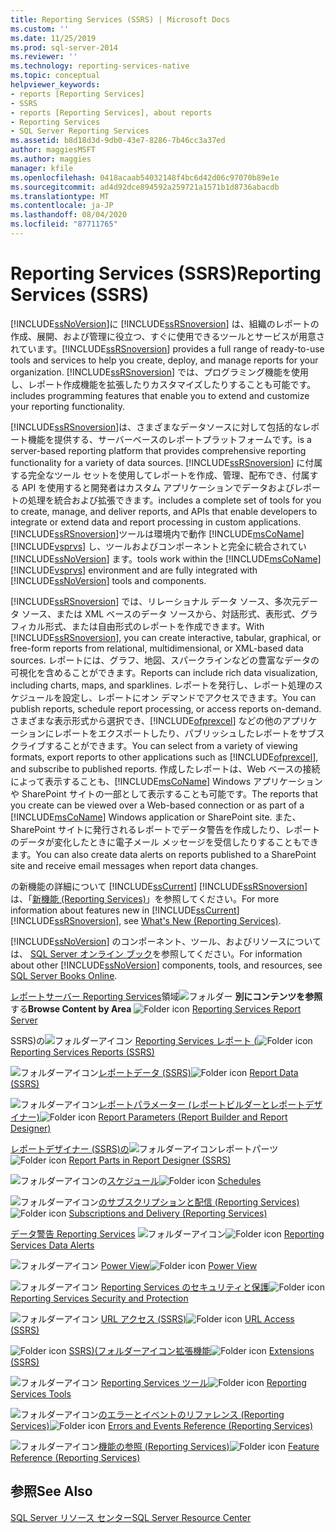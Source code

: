 ```yaml
---
title: Reporting Services (SSRS) | Microsoft Docs
ms.custom: ''
ms.date: 11/25/2019
ms.prod: sql-server-2014
ms.reviewer: ''
ms.technology: reporting-services-native
ms.topic: conceptual
helpviewer_keywords:
- reports [Reporting Services]
- SSRS
- reports [Reporting Services], about reports
- Reporting Services
- SQL Server Reporting Services
ms.assetid: b8d18d3d-9db0-43e7-8286-7b46cc3a37ed
author: maggiesMSFT
ms.author: maggies
manager: kfile
ms.openlocfilehash: 0418acaab54032148f4bc6d42d06c97070b89e1e
ms.sourcegitcommit: ad4d92dce894592a259721a1571b1d8736abacdb
ms.translationtype: MT
ms.contentlocale: ja-JP
ms.lasthandoff: 08/04/2020
ms.locfileid: "87711765"
---
```

# <a name="reporting-services-ssrs"></a><span data-ttu-id="734bb-102">Reporting Services (SSRS)</span><span class="sxs-lookup"><span data-stu-id="734bb-102">Reporting Services (SSRS)</span></span>
  [!INCLUDE[ssNoVersion](../includes/ssnoversion-md.md)]<span data-ttu-id="734bb-103">に [!INCLUDE[ssRSnoversion](../includes/ssrsnoversion-md.md)] は、組織のレポートの作成、展開、および管理に役立つ、すぐに使用できるツールとサービスが用意されています。</span><span class="sxs-lookup"><span data-stu-id="734bb-103">[!INCLUDE[ssRSnoversion](../includes/ssrsnoversion-md.md)] provides a full range of ready-to-use tools and services to help you create, deploy, and manage reports for your organization.</span></span> [!INCLUDE[ssRSnoversion](../includes/ssrsnoversion-md.md)] <span data-ttu-id="734bb-104">では、プログラミング機能を使用し、レポート作成機能を拡張したりカスタマイズしたりすることも可能です。</span><span class="sxs-lookup"><span data-stu-id="734bb-104">includes programming features that enable you to extend and customize your reporting functionality.</span></span>

 [!INCLUDE[ssRSnoversion](../includes/ssrsnoversion-md.md)]<span data-ttu-id="734bb-105">は、さまざまなデータソースに対して包括的なレポート機能を提供する、サーバーベースのレポートプラットフォームです。</span><span class="sxs-lookup"><span data-stu-id="734bb-105">is a server-based reporting platform that provides comprehensive reporting functionality for a variety of data sources.</span></span> [!INCLUDE[ssRSnoversion](../includes/ssrsnoversion-md.md)] <span data-ttu-id="734bb-106">に付属する完全なツール セットを使用してレポートを作成、管理、配布でき、付属する API を使用すると開発者はカスタム アプリケーションでデータおよびレポートの処理を統合および拡張できます。</span><span class="sxs-lookup"><span data-stu-id="734bb-106">includes a complete set of tools for you to create, manage, and deliver reports, and APIs that enable developers to integrate or extend data and report processing in custom applications.</span></span> [!INCLUDE[ssRSnoversion](../includes/ssrsnoversion-md.md)]<span data-ttu-id="734bb-107">ツールは環境内で動作 [!INCLUDE[msCoName](../includes/msconame-md.md)] [!INCLUDE[vsprvs](../includes/vsprvs-md.md)] し、ツールおよびコンポーネントと完全に統合されてい [!INCLUDE[ssNoVersion](../includes/ssnoversion-md.md)] ます。</span><span class="sxs-lookup"><span data-stu-id="734bb-107">tools work within the [!INCLUDE[msCoName](../includes/msconame-md.md)] [!INCLUDE[vsprvs](../includes/vsprvs-md.md)] environment and are fully integrated with [!INCLUDE[ssNoVersion](../includes/ssnoversion-md.md)] tools and components.</span></span>

 <span data-ttu-id="734bb-108">[!INCLUDE[ssRSnoversion](../includes/ssrsnoversion-md.md)] では、リレーショナル データ ソース、多次元データ ソース、または XML ベースのデータ ソースから、対話形式、表形式、グラフィカル形式、または自由形式のレポートを作成できます。</span><span class="sxs-lookup"><span data-stu-id="734bb-108">With [!INCLUDE[ssRSnoversion](../includes/ssrsnoversion-md.md)], you can create interactive, tabular, graphical, or free-form reports from relational, multidimensional, or XML-based data sources.</span></span> <span data-ttu-id="734bb-109">レポートには、グラフ、地図、スパークラインなどの豊富なデータの可視化を含めることができます。</span><span class="sxs-lookup"><span data-stu-id="734bb-109">Reports can include rich data visualization, including charts, maps, and sparklines.</span></span> <span data-ttu-id="734bb-110">レポートを発行し、レポート処理のスケジュールを設定し、レポートにオン デマンドでアクセスできます。</span><span class="sxs-lookup"><span data-stu-id="734bb-110">You can publish reports, schedule report processing, or access reports on-demand.</span></span> <span data-ttu-id="734bb-111">さまざまな表示形式から選択でき、[!INCLUDE[ofprexcel](../includes/ofprexcel-md.md)] などの他のアプリケーションにレポートをエクスポートしたり、パブリッシュしたレポートをサブスクライブすることができます。</span><span class="sxs-lookup"><span data-stu-id="734bb-111">You can select from a variety of viewing formats, export reports to other applications such as [!INCLUDE[ofprexcel](../includes/ofprexcel-md.md)], and subscribe to published reports.</span></span> <span data-ttu-id="734bb-112">作成したレポートは、Web ベースの接続によって表示することも、[!INCLUDE[msCoName](../includes/msconame-md.md)] Windows アプリケーションや SharePoint サイトの一部として表示することも可能です。</span><span class="sxs-lookup"><span data-stu-id="734bb-112">The reports that you create can be viewed over a Web-based connection or as part of a [!INCLUDE[msCoName](../includes/msconame-md.md)] Windows application or SharePoint site.</span></span> <span data-ttu-id="734bb-113">また、SharePoint サイトに発行されるレポートでデータ警告を作成したり、レポートのデータが変化したときに電子メール メッセージを受信したりすることもできます。</span><span class="sxs-lookup"><span data-stu-id="734bb-113">You can also create data alerts on reports published to a SharePoint site and receive email messages when report data changes.</span></span>

 <span data-ttu-id="734bb-114">の新機能の詳細について [!INCLUDE[ssCurrent](../includes/sscurrent-md.md)] [!INCLUDE[ssRSnoversion](../includes/ssrsnoversion-md.md)] は、「[新機能 &#40;Reporting Services&#41;](../../2014/reporting-services/what-s-new-reporting-services.md)」を参照してください。</span><span class="sxs-lookup"><span data-stu-id="734bb-114">For more information about features new in [!INCLUDE[ssCurrent](../includes/sscurrent-md.md)] [!INCLUDE[ssRSnoversion](../includes/ssrsnoversion-md.md)], see [What's New &#40;Reporting Services&#41;](../../2014/reporting-services/what-s-new-reporting-services.md).</span></span>

 <span data-ttu-id="734bb-115">[!INCLUDE[ssNoVersion](../includes/ssnoversion-md.md)] のコンポーネント、ツール、およびリソースについては、 [SQL Server オンライン ブック](../index.yml)を参照してください。</span><span class="sxs-lookup"><span data-stu-id="734bb-115">For information about other [!INCLUDE[ssNoVersion](../includes/ssnoversion-md.md)] components, tools, and resources, see [SQL Server Books Online](../index.yml).</span></span>

 <span data-ttu-id="734bb-116">[レポートサーバー Reporting Services](../../2014/reporting-services/reporting-services-report-server.md)領域![フォルダー](media/hlp-16folder.gif "フォルダー アイコン") **別にコンテンツを参照**する</span><span class="sxs-lookup"><span data-stu-id="734bb-116">**Browse Content by Area** ![Folder icon](media/hlp-16folder.gif "Folder icon") [Reporting Services Report Server](../../2014/reporting-services/reporting-services-report-server.md)</span></span>

 <span data-ttu-id="734bb-117">SSRS&#41;の![フォルダーアイコン](media/hlp-16folder.gif "フォルダー アイコン") [Reporting Services レポート &#40;](reports/reporting-services-reports-ssrs.md)</span><span class="sxs-lookup"><span data-stu-id="734bb-117">![Folder icon](media/hlp-16folder.gif "Folder icon") [Reporting Services Reports &#40;SSRS&#41;](reports/reporting-services-reports-ssrs.md)</span></span>

 <span data-ttu-id="734bb-118">![フォルダーアイコン](media/hlp-16folder.gif "フォルダー アイコン")[レポートデータ &#40;SSRS&#41;](report-data/report-data-ssrs.md)</span><span class="sxs-lookup"><span data-stu-id="734bb-118">![Folder icon](media/hlp-16folder.gif "Folder icon") [Report Data &#40;SSRS&#41;](report-data/report-data-ssrs.md)</span></span>

 <span data-ttu-id="734bb-119">![フォルダーアイコン](media/hlp-16folder.gif "フォルダー アイコン")[レポートパラメーター &#40;レポートビルダーとレポートデザイナー&#41;](report-design/report-parameters-report-builder-and-report-designer.md)</span><span class="sxs-lookup"><span data-stu-id="734bb-119">![Folder icon](media/hlp-16folder.gif "Folder icon") [Report Parameters &#40;Report Builder and Report Designer&#41;](report-design/report-parameters-report-builder-and-report-designer.md)</span></span>

 <span data-ttu-id="734bb-120">[レポートデザイナー &#40;SSRS&#41;の](report-design/report-parts-in-report-designer-ssrs.md)![フォルダーアイコン](media/hlp-16folder.gif "フォルダー アイコン")レポートパーツ</span><span class="sxs-lookup"><span data-stu-id="734bb-120">![Folder icon](media/hlp-16folder.gif "Folder icon") [Report Parts in Report Designer &#40;SSRS&#41;](report-design/report-parts-in-report-designer-ssrs.md)</span></span>

 <span data-ttu-id="734bb-121">![フォルダーアイコン](media/hlp-16folder.gif "フォルダー アイコン")の[スケジュール](subscriptions/schedules.md)</span><span class="sxs-lookup"><span data-stu-id="734bb-121">![Folder icon](media/hlp-16folder.gif "Folder icon") [Schedules](subscriptions/schedules.md)</span></span>

 <span data-ttu-id="734bb-122">![フォルダーアイコン](media/hlp-16folder.gif "フォルダー アイコン")[のサブスクリプションと配信 &#40;Reporting Services&#41;](subscriptions/subscriptions-and-delivery-reporting-services.md)</span><span class="sxs-lookup"><span data-stu-id="734bb-122">![Folder icon](media/hlp-16folder.gif "Folder icon") [Subscriptions and Delivery &#40;Reporting Services&#41;](subscriptions/subscriptions-and-delivery-reporting-services.md)</span></span>

 <span data-ttu-id="734bb-123">[データ警告 Reporting Services](../ssms/agent/alerts.md) ![フォルダーアイコン](media/hlp-16folder.gif "フォルダー アイコン")</span><span class="sxs-lookup"><span data-stu-id="734bb-123">![Folder icon](media/hlp-16folder.gif "Folder icon") [Reporting Services Data Alerts](../ssms/agent/alerts.md)</span></span>

 <span data-ttu-id="734bb-124">![フォルダーアイコン](media/hlp-16folder.gif "フォルダー アイコン") [Power View](https://office.microsoft.com/excel-help/power-view-explore-visualize-and-present-your-data-HA102835634.aspx)</span><span class="sxs-lookup"><span data-stu-id="734bb-124">![Folder icon](media/hlp-16folder.gif "Folder icon") [Power View](https://office.microsoft.com/excel-help/power-view-explore-visualize-and-present-your-data-HA102835634.aspx)</span></span>

 <span data-ttu-id="734bb-125">![フォルダーアイコン](media/hlp-16folder.gif "フォルダー アイコン") [Reporting Services のセキュリティと保護](security/reporting-services-security-and-protection.md)</span><span class="sxs-lookup"><span data-stu-id="734bb-125">![Folder icon](media/hlp-16folder.gif "Folder icon") [Reporting Services Security and Protection](security/reporting-services-security-and-protection.md)</span></span>

 <span data-ttu-id="734bb-126">![フォルダーアイコン](media/hlp-16folder.gif "フォルダー アイコン") [URL アクセス &#40;SSRS&#41;](url-access-ssrs.md)</span><span class="sxs-lookup"><span data-stu-id="734bb-126">![Folder icon](media/hlp-16folder.gif "Folder icon") [URL Access &#40;SSRS&#41;](url-access-ssrs.md)</span></span>

 <span data-ttu-id="734bb-127">![Folder icon](media/hlp-16folder.gif "フォルダー アイコン") [SSRS&#41;&#40;フォルダーアイコン拡張機能](extensions-ssrs.md)</span><span class="sxs-lookup"><span data-stu-id="734bb-127">![Folder icon](media/hlp-16folder.gif "Folder icon") [Extensions &#40;SSRS&#41;](extensions-ssrs.md)</span></span>

 <span data-ttu-id="734bb-128">![フォルダーアイコン](media/hlp-16folder.gif "フォルダー アイコン") [Reporting Services ツール](tools/reporting-services-tools.md)</span><span class="sxs-lookup"><span data-stu-id="734bb-128">![Folder icon](media/hlp-16folder.gif "Folder icon") [Reporting Services Tools](tools/reporting-services-tools.md)</span></span>

 <span data-ttu-id="734bb-129">![フォルダーアイコン](media/hlp-16folder.gif "フォルダー アイコン")[のエラーとイベントのリファレンス &#40;Reporting Services&#41;](troubleshooting/errors-and-events-reference-reporting-services.md)</span><span class="sxs-lookup"><span data-stu-id="734bb-129">![Folder icon](media/hlp-16folder.gif "Folder icon") [Errors and Events Reference &#40;Reporting Services&#41;](troubleshooting/errors-and-events-reference-reporting-services.md)</span></span>

 <span data-ttu-id="734bb-130">![フォルダーアイコン](media/hlp-16folder.gif "フォルダー アイコン")[機能の参照 &#40;Reporting Services&#41;](feature-reference-reporting-services.md)</span><span class="sxs-lookup"><span data-stu-id="734bb-130">![Folder icon](media/hlp-16folder.gif "Folder icon") [Feature Reference &#40;Reporting Services&#41;](feature-reference-reporting-services.md)</span></span>

## <a name="see-also"></a><span data-ttu-id="734bb-131">参照</span><span class="sxs-lookup"><span data-stu-id="734bb-131">See Also</span></span>
 [<span data-ttu-id="734bb-132">SQL Server リソース センター</span><span class="sxs-lookup"><span data-stu-id="734bb-132">SQL Server Resource Center</span></span>](https://go.microsoft.com/fwlink/?linkID=219676)


